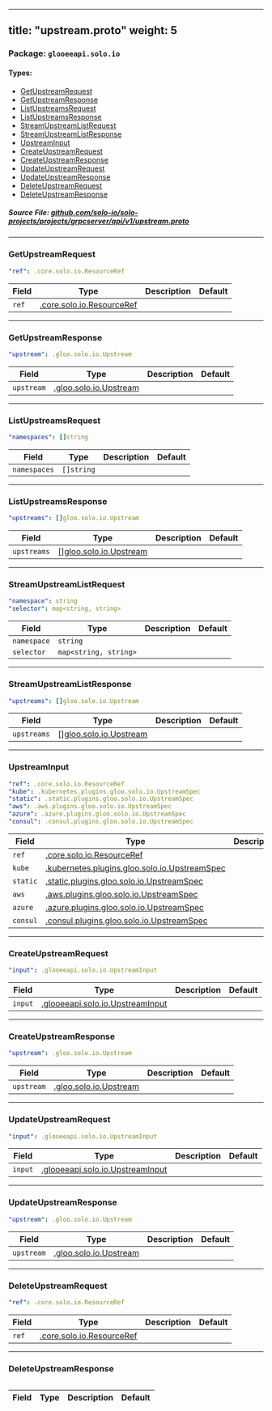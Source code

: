 
---
title: "upstream.proto"
weight: 5
---

<!-- Code generated by solo-kit. DO NOT EDIT. -->


### Package: `glooeeapi.solo.io` 
#### Types:


- [GetUpstreamRequest](#getupstreamrequest)
- [GetUpstreamResponse](#getupstreamresponse)
- [ListUpstreamsRequest](#listupstreamsrequest)
- [ListUpstreamsResponse](#listupstreamsresponse)
- [StreamUpstreamListRequest](#streamupstreamlistrequest)
- [StreamUpstreamListResponse](#streamupstreamlistresponse)
- [UpstreamInput](#upstreaminput)
- [CreateUpstreamRequest](#createupstreamrequest)
- [CreateUpstreamResponse](#createupstreamresponse)
- [UpdateUpstreamRequest](#updateupstreamrequest)
- [UpdateUpstreamResponse](#updateupstreamresponse)
- [DeleteUpstreamRequest](#deleteupstreamrequest)
- [DeleteUpstreamResponse](#deleteupstreamresponse)
  



##### Source File: [github.com/solo-io/solo-projects/projects/grpcserver/api/v1/upstream.proto](https://github.com/solo-io/solo-projects/blob/master/projects/grpcserver/api/v1/upstream.proto)





---
### GetUpstreamRequest



```yaml
"ref": .core.solo.io.ResourceRef

```

| Field | Type | Description | Default |
| ----- | ---- | ----------- |----------- | 
| `ref` | [.core.solo.io.ResourceRef](../../../../../../solo-kit/api/v1/ref.proto.sk#resourceref) |  |  |




---
### GetUpstreamResponse



```yaml
"upstream": .gloo.solo.io.Upstream

```

| Field | Type | Description | Default |
| ----- | ---- | ----------- |----------- | 
| `upstream` | [.gloo.solo.io.Upstream](../../../../../../gloo/projects/gloo/api/v1/upstream.proto.sk#upstream) |  |  |




---
### ListUpstreamsRequest



```yaml
"namespaces": []string

```

| Field | Type | Description | Default |
| ----- | ---- | ----------- |----------- | 
| `namespaces` | `[]string` |  |  |




---
### ListUpstreamsResponse



```yaml
"upstreams": []gloo.solo.io.Upstream

```

| Field | Type | Description | Default |
| ----- | ---- | ----------- |----------- | 
| `upstreams` | [[]gloo.solo.io.Upstream](../../../../../../gloo/projects/gloo/api/v1/upstream.proto.sk#upstream) |  |  |




---
### StreamUpstreamListRequest



```yaml
"namespace": string
"selector": map<string, string>

```

| Field | Type | Description | Default |
| ----- | ---- | ----------- |----------- | 
| `namespace` | `string` |  |  |
| `selector` | `map<string, string>` |  |  |




---
### StreamUpstreamListResponse



```yaml
"upstreams": []gloo.solo.io.Upstream

```

| Field | Type | Description | Default |
| ----- | ---- | ----------- |----------- | 
| `upstreams` | [[]gloo.solo.io.Upstream](../../../../../../gloo/projects/gloo/api/v1/upstream.proto.sk#upstream) |  |  |




---
### UpstreamInput



```yaml
"ref": .core.solo.io.ResourceRef
"kube": .kubernetes.plugins.gloo.solo.io.UpstreamSpec
"static": .static.plugins.gloo.solo.io.UpstreamSpec
"aws": .aws.plugins.gloo.solo.io.UpstreamSpec
"azure": .azure.plugins.gloo.solo.io.UpstreamSpec
"consul": .consul.plugins.gloo.solo.io.UpstreamSpec

```

| Field | Type | Description | Default |
| ----- | ---- | ----------- |----------- | 
| `ref` | [.core.solo.io.ResourceRef](../../../../../../solo-kit/api/v1/ref.proto.sk#resourceref) |  |  |
| `kube` | [.kubernetes.plugins.gloo.solo.io.UpstreamSpec](../../../../../../gloo/projects/gloo/api/v1/plugins/kubernetes/kubernetes.proto.sk#upstreamspec) |  |  |
| `static` | [.static.plugins.gloo.solo.io.UpstreamSpec](../../../../../../gloo/projects/gloo/api/v1/plugins/static/static.proto.sk#upstreamspec) |  |  |
| `aws` | [.aws.plugins.gloo.solo.io.UpstreamSpec](../../../../../../gloo/projects/gloo/api/v1/plugins/aws/aws.proto.sk#upstreamspec) |  |  |
| `azure` | [.azure.plugins.gloo.solo.io.UpstreamSpec](../../../../../../gloo/projects/gloo/api/v1/plugins/azure/azure.proto.sk#upstreamspec) |  |  |
| `consul` | [.consul.plugins.gloo.solo.io.UpstreamSpec](../../../../../../gloo/projects/gloo/api/v1/plugins/consul/consul.proto.sk#upstreamspec) |  |  |




---
### CreateUpstreamRequest



```yaml
"input": .glooeeapi.solo.io.UpstreamInput

```

| Field | Type | Description | Default |
| ----- | ---- | ----------- |----------- | 
| `input` | [.glooeeapi.solo.io.UpstreamInput](../upstream.proto.sk#upstreaminput) |  |  |




---
### CreateUpstreamResponse



```yaml
"upstream": .gloo.solo.io.Upstream

```

| Field | Type | Description | Default |
| ----- | ---- | ----------- |----------- | 
| `upstream` | [.gloo.solo.io.Upstream](../../../../../../gloo/projects/gloo/api/v1/upstream.proto.sk#upstream) |  |  |




---
### UpdateUpstreamRequest



```yaml
"input": .glooeeapi.solo.io.UpstreamInput

```

| Field | Type | Description | Default |
| ----- | ---- | ----------- |----------- | 
| `input` | [.glooeeapi.solo.io.UpstreamInput](../upstream.proto.sk#upstreaminput) |  |  |




---
### UpdateUpstreamResponse



```yaml
"upstream": .gloo.solo.io.Upstream

```

| Field | Type | Description | Default |
| ----- | ---- | ----------- |----------- | 
| `upstream` | [.gloo.solo.io.Upstream](../../../../../../gloo/projects/gloo/api/v1/upstream.proto.sk#upstream) |  |  |




---
### DeleteUpstreamRequest



```yaml
"ref": .core.solo.io.ResourceRef

```

| Field | Type | Description | Default |
| ----- | ---- | ----------- |----------- | 
| `ref` | [.core.solo.io.ResourceRef](../../../../../../solo-kit/api/v1/ref.proto.sk#resourceref) |  |  |




---
### DeleteUpstreamResponse



```yaml

```

| Field | Type | Description | Default |
| ----- | ---- | ----------- |----------- | 





<!-- Start of HubSpot Embed Code -->
<script type="text/javascript" id="hs-script-loader" async defer src="//js.hs-scripts.com/5130874.js"></script>
<!-- End of HubSpot Embed Code -->
